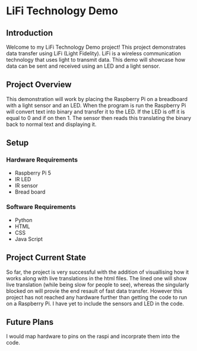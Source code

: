 # LiFi Technology Demo

## Introduction
Welcome to my LiFi Technology Demo project! This project demonstrates data transfer using LiFi (Light Fidelity). LiFi is a wireless communication technology that uses light to transmit data. This demo will showcase how data can be sent and received using an LED and a light sensor.

## Project Overview
This demonstration will work by placing the Raspberry Pi on a breadboard with a light sensor and an LED. When the program is run the Raspberry Pi will convert text into binary and transfer it to the LED. If the LED is off it is equal to 0 and if on then 1. The sensor then reads this translating the binary back to normal text and displaying it.

## Setup
### Hardware Requirements
- Raspberry Pi 5
- IR LED
- IR sensor
- Bread board
### Software Requirements
- Python
- HTML
- CSS
- Java Script

## Project Current State
So far, the project is very successful with the addition of visuallising how it works along with live translations in the html files. The lined one will show live translation (while being slow for people to see), whereas the singularly blocked on will provie the end resault of fast data transfer. However this project has not reached any hardware further than getting the code to run on a Raspberry Pi. I have yet to include the sensors and LED in the code.

## Future Plans
I would map hardware to pins on the raspi and incorprate them into the code.
